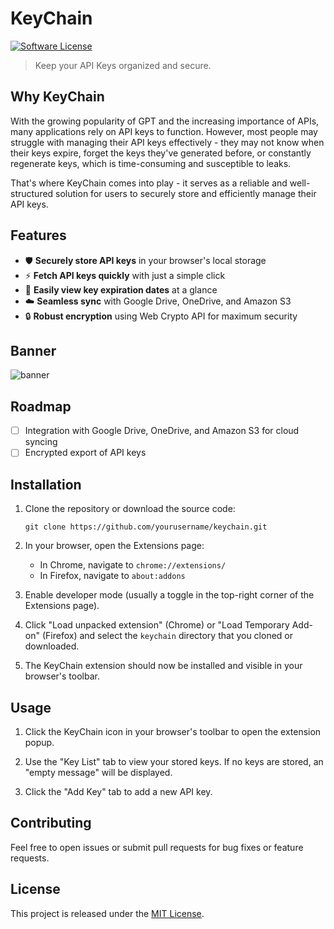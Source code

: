 # KeyChain
[![Software License](https://img.shields.io/badge/license-MIT-brightgreen.svg)](LICENSE)

> Keep your API Keys organized and secure.

## Why KeyChain
With the growing popularity of GPT and the increasing importance of APIs, many applications rely on API keys to function. However, most people may struggle with managing their API keys effectively - they may not know when their keys expire, forget the keys they've generated before, or constantly regenerate keys, which is time-consuming and susceptible to leaks.

That's where KeyChain comes into play - it serves as a reliable and well-structured solution for users to securely store and efficiently manage their API keys.
## Features

- 🛡️ **Securely store API keys** in your browser's local storage
- ⚡ **Fetch API keys quickly** with just a simple click
- 📅 **Easily view key expiration dates** at a glance
- ☁️ **Seamless sync** with Google Drive, OneDrive, and Amazon S3
- 🔒 **Robust encryption** using Web Crypto API for maximum security

## Banner
<img src="https://github.com/jwjoel/KeyChain/blob/main/assets/banner.png" alt="banner"/>

## Roadmap

- [ ] Integration with Google Drive, OneDrive, and Amazon S3 for cloud syncing
- [ ] Encrypted export of API keys

## Installation

1. Clone the repository or download the source code:

   ```
   git clone https://github.com/yourusername/keychain.git
   ```

2. In your browser, open the Extensions page:

   - In Chrome, navigate to `chrome://extensions/`
   - In Firefox, navigate to `about:addons`

3. Enable developer mode (usually a toggle in the top-right corner of the Extensions page).

4. Click "Load unpacked extension" (Chrome) or "Load Temporary Add-on" (Firefox) and select the `keychain` directory that you cloned or downloaded.

5. The KeyChain extension should now be installed and visible in your browser's toolbar.

## Usage

1. Click the KeyChain icon in your browser's toolbar to open the extension popup.

2. Use the "Key List" tab to view your stored keys. If no keys are stored, an "empty message" will be displayed.

3. Click the "Add Key" tab to add a new API key.

## Contributing

Feel free to open issues or submit pull requests for bug fixes or feature requests.

## License

This project is released under the [MIT License](https://opensource.org/licenses/MIT).